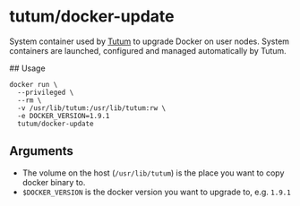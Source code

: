 tutum/docker-update
=========================

System container used by [Tutum](http://www.tutum.co/) to upgrade Docker on user nodes. System containers are launched, configured and managed automatically by Tutum.

## Usage

    docker run \
      --privileged \
      --rm \
      -v /usr/lib/tutum:/usr/lib/tutum:rw \
      -e DOCKER_VERSION=1.9.1
      tutum/docker-update

## Arguments

* The volume on the host (`/usr/lib/tutum`) is the place you want to copy docker binary to.
* `$DOCKER_VERSION` is the docker version you want to upgrade to, e.g. `1.9.1`
